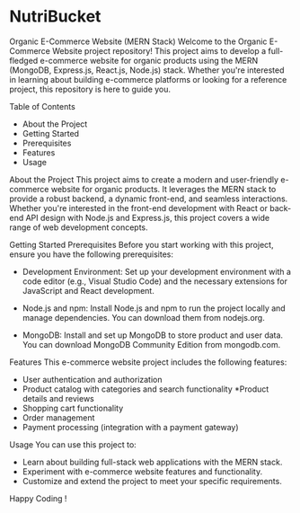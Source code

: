 # NutriBucket
Organic E-Commerce Website (MERN Stack)
Welcome to the Organic E-Commerce Website project repository! This project aims to develop a full-fledged e-commerce website for organic products using the MERN (MongoDB, Express.js, React.js, Node.js) stack. Whether you're interested in learning about building e-commerce platforms or looking for a reference project, this repository is here to guide you.

Table of Contents
* About the Project
* Getting Started
* Prerequisites
* Features
* Usage

About the Project
This project aims to create a modern and user-friendly e-commerce website for organic products. It leverages the MERN stack to provide a robust backend, a dynamic front-end, and seamless interactions. Whether you're interested in the front-end development with React or back-end API design with Node.js and Express.js, this project covers a wide range of web development concepts.

Getting Started
Prerequisites
Before you start working with this project, ensure you have the following prerequisites:

* Development Environment: Set up your development environment with a code editor (e.g., Visual Studio Code) and the necessary extensions for JavaScript and React development.

* Node.js and npm: Install Node.js and npm to run the project locally and manage dependencies. You can download them from nodejs.org.

* MongoDB: Install and set up MongoDB to store product and user data. You can download MongoDB Community Edition from mongodb.com.

Features
This e-commerce website project includes the following features:

* User authentication and authorization
* Product catalog with categories and search functionality
*Product details and reviews
* Shopping cart functionality
* Order management
* Payment processing (integration with a payment gateway)

Usage
You can use this project to:

* Learn about building full-stack web applications with the MERN stack.
* Experiment with e-commerce website features and functionality.
* Customize and extend the project to meet your specific requirements.

Happy Coding !
